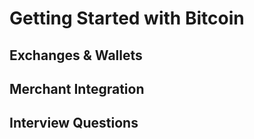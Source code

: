 Getting Started with Bitcoin
==============

Exchanges & Wallets
----------------

Merchant Integration
----------------

Interview Questions
----------------
